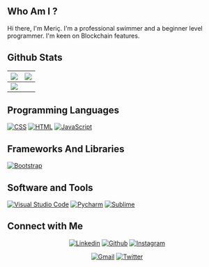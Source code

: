 ## Who Am I ?

Hi there, I'm Meriç. I'm a professional swimmer and a beginner level programmer. I'm keen on 
Blockchain features.

## Github Stats
<img src="https://github-readme-stats.vercel.app/api?username=zrxBrokkr&&show_icons=true&count_private=true&theme=github_dark">|<img src="https://github-readme-streak-stats.herokuapp.com/?user=jaydeep-yadav&theme=blueberry_duo"/>
|---|---|
<img src="https://github-readme-stats.vercel.app/api/top-langs/?username=zrxBrokkr&layout=compact&theme=github_dark"/>|

## Programming Languages

<p>
    <a href="#"><img alt="CSS" src="https://img.shields.io/badge/CSS%20-%231572B6.svg?logo=css3&logoColor=white"></a>
    <a href="#"><img alt="HTML" src="https://img.shields.io/badge/HTML%20-%23E34F26.svg?logo=html5&logoColor=white"></a>
    <a href="#"><img alt="JavaScript" src="https://img.shields.io/badge/JavaScript%20-%23F7DF1E.svg?logo=javascript&logoColor=black"></a>
</p>

## Frameworks And Libraries
<p>
   <a href="#"><img alt="Bootstrap" src="https://img.shields.io/badge/Bootstrap-563D7C?logo=bootstrap&logoColor=white"></a>
</p>

## Software and Tools
<p>
  <a href="#"><img alt="Visual Studio Code" src="https://img.shields.io/badge/Visual%20Studio%20Code-0078d7.svg?logo=visual-studio-code&logoColor=white"></a>
  <a href="#"><img alt="Pycharm" src="https://img.shields.io/badge/pycharm-143?logo=pycharm&logoColor=black&color=green&labelColor=green"></a>
	<a href="#"><img alt="Sublime" src="https://img.shields.io/badge/sublime_text-%23575757.svg?logo=sublime-text&logoColor=important"></a>
</p>

## Connect with Me

<p align="center">
  <a href="https://www.linkedin.com/in/meri%C3%A7-kalkan-463115228/"><img alt="Linkedin" title="Meriç Kalkan Linkedin" src="https://img.shields.io/badge/LinkedIn-0077B5?style=for-the-badge&logo=linkedin&logoColor=white"></a>
  <a href="https://github.com/zrxBrokkr"><img alt="Github" title="Meriç Kalkan Github" src="https://img.shields.io/badge/GitHub-100000?style=for-the-badge&logo=github&logoColor=white"></a>
  <a href="https://instagram.com/merickalkan7"><img alt="Instagram" title="Jaydeep Yadav Instagram" src="https://img.shields.io/badge/Instagram-E4405F?style=for-the-badge&logo=instagram&logoColor=white"></a>
 </p>
 <p align="center">
  <a href="mailto:merickalkan7@gmail.com"><img alt="Gmail" title="Meriç Kalkan Gmail" src="https://img.shields.io/badge/Gmail-D14836?style=for-the-badge&logo=gmail&logoColor=white"></a>
<a href="https://twitter.com/0xBrokkr"><img alt="Twitter" title="Meriç Kalkan Twitter" src="https://img.shields.io/badge/Twitter-1DA1F2?style=for-the-badge&logo=twitter&logoColor=white"></a>
</p>

